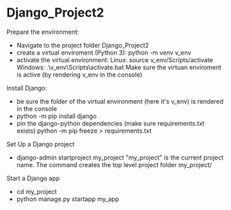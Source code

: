 # Django_Project2


Prepare the environment:

- Navigate to the project folder Django_Project2
- create a virtual enviroment (Python 3):
  python -m venv v_env
- activate the virtual environment:
  Linux: source v_env/Scripts/activate
  Windows: .\v_env\Scripts\activate.bat
  Make sure the virtuan enviroment is active (by rendering v_env in the console)


Install Django:

- be sure the folder of the virtual environment (here it's v_env) is rendered in the console
- python -m pip install django
- pin the django-python dependencies (make sure requirements.txt exists)
  python -m pip freeze > requirements.txt


Set Up a Django project

- django-admin startproject my_project
  "my_project" is the current project name. The command creates the top level project folder my_project/


Start a Django app

- cd my_project
- python manage.py startapp my_app
